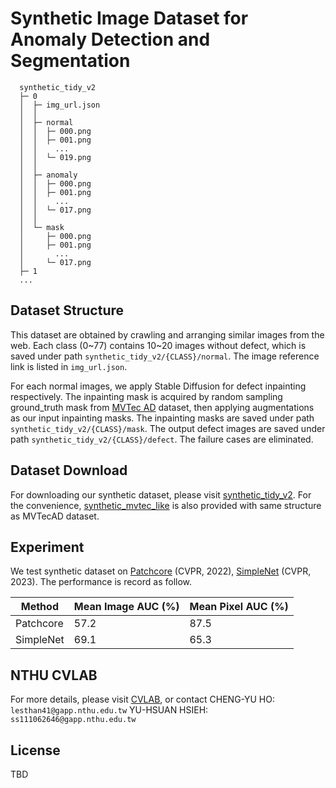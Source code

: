 # Synthetic Image Dataset for Anomaly Detection and Segmentation
```clike=
  synthetic_tidy_v2
  ├─ 0
  │  ├─ img_url.json
  │  │
  │  ├─ normal
  │  │  ├─ 000.png
  │  │  ├─ 001.png
  │  │    ...
  │  │  └─ 019.png
  │  │
  │  ├─ anomaly
  │  │  ├─ 000.png
  │  │  ├─ 001.png
  │  │    ...
  │  │  └─ 017.png
  │  │
  │  └─ mask
  │     ├─ 000.png
  │     ├─ 001.png
  │       ...
  │     └─ 017.png
  ├─ 1
  ...
```

## Dataset Structure
This dataset are obtained by crawling and arranging similar images from the web. Each class (0\~77) contains 10\~20 images without defect, which is saved under path `synthetic_tidy_v2/{CLASS}/normal`. The image reference link is listed in `img_url.json`.

For each normal images, we apply Stable Diffusion for defect inpainting respectively. The inpainting mask is acquired by random sampling ground_truth mask from [MVTec AD](https://www.mvtec.com/company/research/datasets/mvtec-ad) dataset, then applying augmentations as our input inpainting masks. The inpainting masks are saved under path `synthetic_tidy_v2/{CLASS}/mask`. The output defect images are saved under path `synthetic_tidy_v2/{CLASS}/defect`. The failure cases are eliminated.

## Dataset Download
For downloading our synthetic dataset, please visit <a href="https://drive.google.com/file/d/1bcfn1jAIjkahJPWe2d_9upK0n5nBkO_q/view?usp=sharing" target="_blank">synthetic_tidy_v2</a>. For the convenience, <a href="https://drive.google.com/file/d/1t83KOk67e2Fz2HdtQgF7NtMQQTWBKRei/view?usp=sharing" target="_blank">synthetic_mvtec_like</a> is also provided with same structure as MVTecAD dataset.

## Experiment
We test synthetic dataset on [Patchcore](https://github.com/amazon-science/patchcore-inspection) (CVPR, 2022), [SimpleNet](https://github.com/DonaldRR/SimpleNet) (CVPR, 2023). The performance is record as follow.

| Method | Mean Image AUC (%) | Mean Pixel AUC (%)|
|-----|-----|--------|
|Patchcore | 57.2 |   87.5    |
|SimpleNet  |69.1    |   65.3  |

## NTHU CVLAB
For more details, please visit [CVLAB](https://cv.cs.nthu.edu.tw/), or contact 
    CHENG-YU HO: `lesthan41@gapp.nthu.edu.tw`
    YU-HSUAN HSIEH: `ss111062646@gapp.nthu.edu.tw`

## License
TBD


